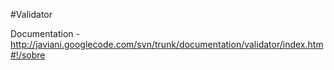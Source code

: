 #Validator

Documentation - http://javiani.googlecode.com/svn/trunk/documentation/validator/index.htm#!/sobre
